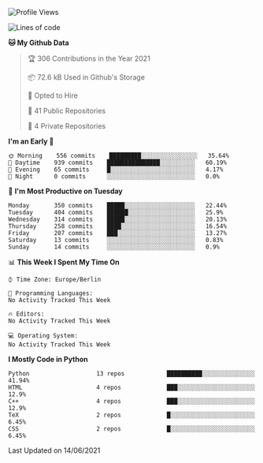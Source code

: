 <!--START_SECTION:waka-->
![Profile Views](http://img.shields.io/badge/Profile%20Views-1-blue)

![Lines of code](https://img.shields.io/badge/From%20Hello%20World%20I%27ve%20Written-136123%20lines%20of%20code-blue)

**🐱 My Github Data** 

> 🏆 306 Contributions in the Year 2021
 > 
> 📦 72.6 kB Used in Github's Storage 
 > 
> 💼 Opted to Hire
 > 
> 📜 41 Public Repositories 
 > 
> 🔑 4 Private Repositories  
 > 
**I'm an Early 🐤** 

```text
🌞 Morning    556 commits    █████████░░░░░░░░░░░░░░░░   35.64% 
🌆 Daytime    939 commits    ███████████████░░░░░░░░░░   60.19% 
🌃 Evening    65 commits     █░░░░░░░░░░░░░░░░░░░░░░░░   4.17% 
🌙 Night      0 commits      ░░░░░░░░░░░░░░░░░░░░░░░░░   0.0%

```
📅 **I'm Most Productive on Tuesday** 

```text
Monday       350 commits    █████░░░░░░░░░░░░░░░░░░░░   22.44% 
Tuesday      404 commits    ██████░░░░░░░░░░░░░░░░░░░   25.9% 
Wednesday    314 commits    █████░░░░░░░░░░░░░░░░░░░░   20.13% 
Thursday     258 commits    ████░░░░░░░░░░░░░░░░░░░░░   16.54% 
Friday       207 commits    ███░░░░░░░░░░░░░░░░░░░░░░   13.27% 
Saturday     13 commits     ░░░░░░░░░░░░░░░░░░░░░░░░░   0.83% 
Sunday       14 commits     ░░░░░░░░░░░░░░░░░░░░░░░░░   0.9%

```


📊 **This Week I Spent My Time On** 

```text
⌚︎ Time Zone: Europe/Berlin

💬 Programming Languages: 
No Activity Tracked This Week

🔥 Editors: 
No Activity Tracked This Week

💻 Operating System: 
No Activity Tracked This Week

```

**I Mostly Code in Python** 

```text
Python                   13 repos            ██████████░░░░░░░░░░░░░░░   41.94% 
HTML                     4 repos             ███░░░░░░░░░░░░░░░░░░░░░░   12.9% 
C++                      4 repos             ███░░░░░░░░░░░░░░░░░░░░░░   12.9% 
TeX                      2 repos             █░░░░░░░░░░░░░░░░░░░░░░░░   6.45% 
CSS                      2 repos             █░░░░░░░░░░░░░░░░░░░░░░░░   6.45%

```



 Last Updated on 14/06/2021
<!--END_SECTION:waka-->

